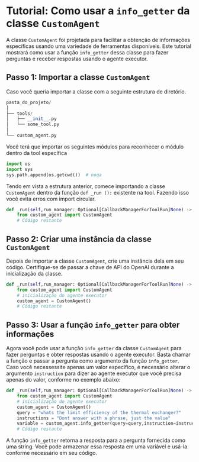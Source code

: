 # Tutorial: Como usar a `info_getter` da classe `CustomAgent`

A classe `CustomAgent` foi projetada para facilitar a obtenção de informações específicas usando uma variedade de ferramentas disponíveis. Este tutorial mostrará como usar a função `info_getter` dessa classe para fazer perguntas e receber respostas usando o agente executor.

## Passo 1: Importar a classe `CustomAgent`

Caso você queria importar a classe com a seguinte estrutura de diretório.

```python
pasta_do_projeto/
│
├── tools/
│   ├── __init__.py
│   └── some_tool.py
│
└── custom_agent.py

```

Você terá que importar os seguintes módulos para reconhecer o módulo dentro da tool específica

```python
import os
import sys
sys.path.append(os.getcwd())  # noqa
```

Tendo em vista a estrutura anterior, comece importando a classe `CustomAgent` dentro da função `def _run ():` existente na tool. Fazendo isso você evita erros com import circular.

```python
def _run(self,run_manager: Optional[CallbackManagerForToolRun]None) -> str:
    from custom_agent import CustomAgent
    # Código restante
```

## Passo 2: Criar uma instância da classe `CustomAgent`

Depois de importar a classe `CustomAgent`, crie uma instância dela em seu código. Certifique-se de passar a chave de API do OpenAI durante a inicialização da classe.

```python
def _run(self,run_manager: Optional[CallbackManagerForToolRun]None) -> str:
    from custom_agent import CustomAgent
    # inicialização do agente executor
    custom_agent = CustomAgent()
    # Código restante
```

## Passo 3: Usar a função `info_getter` para obter informações

Agora você pode usar a função `info_getter` da classe `CustomAgent` para fazer perguntas e obter respostas usando o agente executor. Basta chamar a função e passar a pergunta como argumento da função `info_getter`. Caso você necessessite apenas um valor específico, é necessário alterar o argumento `instruction` para dizer ao agente executor que você precisa apenas do valor, conforme no exemplo abaixo:

```python
def _run(self,run_manager: Optional[CallbackManagerForToolRun]None) -> str:
    from custom_agent import CustomAgent
    # inicialização do agente executor
    custom_agent = CustomAgent()
    query = "whats the limit efficiency of the thermal exchanger?"
    instructions = "Dont answer with a phrase, just the value"
    variable = custom_agent.info_getter(query=query,instruction=instructions)
    # Código restante
```

A função `info_getter` retorna a resposta para a pergunta fornecida como uma string. Você pode armazenar essa resposta em uma variável e usá-la conforme necessário em seu código.
